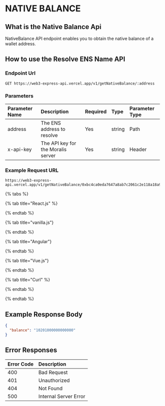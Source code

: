 # NATIVE BALANCE

## What is the Native Balance Api

NativeBalance API endpoint enables you to obtain the native balance of a wallet address.

## How to use the Resolve ENS Name API

### Endpoint Url

```text
GET https://web3-express-api.vercel.app/v1/getNativeBalance/:address
```

### Parameters

| Parameter Name | Description | Required | Type | Parameter Type |
| :--- | :--- | :--- | :--- | :--- |
| address | The ENS address to resolve | Yes | string | Path |
|x-api-key| The API key for the Moralis server | Yes | string | Header | 

### Example Request URL

```text
https://web3-express-api.vercel.app/v1/getNativeBalance/0xbc4ca0eda7647a8ab7c2061c2e118a18a936f13d
```

{% tabs %}

{% tab title="React.js" %}

{% endtab %}

{% tab title="vanilla.js"}

{% endtab %}

{% tab title="Angular"}

{% endtab %}

{% tab title="Vue.js"}

{% endtab %}

{% tab title="Curl" %}

{% endtab %}

{% endtab %}

## Example Response Body 

```json
{
  "balance": "10201000000000000"
}
```

## Error Responses

| Error Code | Description |
| :--- | :--- |
| 400 | Bad Request |
| 401 | Unauthorized |
| 404 | Not Found |
| 500 | Internal Server Error |




